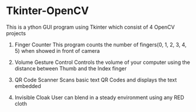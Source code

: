 # Tkinter-OpenCV
This is a ython GUI program using Tkinter which consist of 4 OpenCV projects

1. Finger Counter 
   This program counts the number of fingers(0, 1, 2, 3, 4, 5) when showed in front of camera

2. Volume Gesture Control
   Controls the volume of your computer using the distance between Thumb and the Index finger

3. QR Code Scanner
   Scans basic text QR Codes and displays the text embedded 
  
4. Invisible Cloak
   User can blend in a steady environment using any RED cloth 
